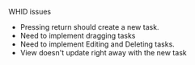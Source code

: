 WHID issues

* Pressing return should create a new task.
* Need to implement dragging tasks
* Need to implement Editing and Deleting tasks.
* View doesn't update right away with the new task